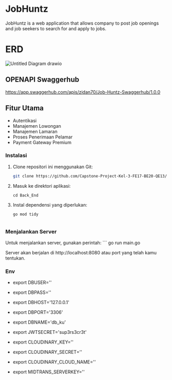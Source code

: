 # JobHuntz

JobHuntz is a web application that allows company to post job openings and job seekers to search for and apply to jobs.


# ERD 

![Untitled Diagram drawio](https://github.com/Capstone-Project-Kel-3-FE17-BE20-QE13/Back_End/assets/52233444/a1fe1ec3-776b-4f64-897c-a0fce48ccf8e)


## OPENAPI Swaggerhub
https://app.swaggerhub.com/apis/zidan70/Job-Huntz-Swaggerhub/1.0.0

## Fitur Utama
- Autentikasi
- Manajemen Lowongan
- Manajemen Lamaran
- Proses Penerimaan Pelamar
- Payment Gateway Premium

### Instalasi
1. Clone repositori ini menggunakan Git:
   ```bash
   git clone https://github.com/Capstone-Project-Kel-3-FE17-BE20-QE13/Back_End.git

2. Masuk ke direktori aplikasi:
    ```
    cd Back_End

3. Instal dependensi yang diperlukan:
    ```
    go mod tidy


### Menjalankan Server
Untuk menjalankan server, gunakan perintah:
    ```
    go run main.go

Server akan berjalan di http://localhost:8080 atau port yang telah kamu tentukan.

### Env

- export DBUSER=''
- export DBPASS=''
- export DBHOST='127.0.0.1'
- export DBPORT='3306'
- export DBNAME='db_ku'
- export JWTSECRET='sup3rs3cr3t'

- export CLOUDINARY_KEY=''
- export CLOUDINARY_SECRET=''
- export CLOUDINARY_CLOUD_NAME=''
- export MIDTRANS_SERVERKEY=''
